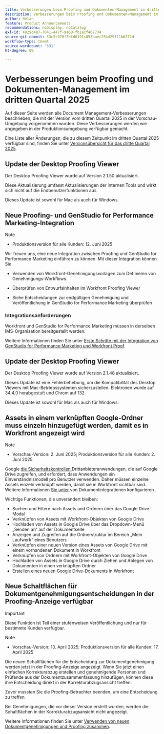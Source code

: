 ```yaml
---
title: Verbesserungen beim Proofing und Dokumenten-Management im dritten Quartal 2025
description: Verbesserungen beim Proofing und Dokumenten-Management im dritten Quartal 2025
author: Nolan
feature: Product Announcements
recommendations: noDisplay, noCatalog
exl-id: 4829d487-7041-447f-9a68-fb1acf467734
source-git-commit: 53c5c970f2bfd0191c053baec25bd29f11b6272d
workflow-type: tm+mt
source-wordcount: '531'
ht-degree: 0%

---
```


# Verbesserungen beim Proofing und Dokumenten-Management im dritten Quartal 2025

Auf dieser Seite werden alle Document Management-Verbesserungen beschrieben, die mit der Version vom dritten Quartal 2025 in der Vorschau-Umgebung vorgenommen wurden. Diese Verbesserungen werden wie angegeben in der Produktionsumgebung verfügbar gemacht.

Eine Liste aller Änderungen, die zu diesem Zeitpunkt im dritten Quartal 2025 verfügbar sind, finden Sie unter [Versionsübersicht für das dritte Quartal 2025](/help/quicksilver/product-announcements/product-releases/25-q3-release-activity/25-q3-release-overview.md).

<!--## Adobe Express and Workfront Proof integration

We are excited to announce a new integration between Adobe Express and Workfront Proof.

With this integration, you can 

* Streamline collaboration between creative, legal, and compliance teams to reduce time-to-publish while maintaining oversight  

* Conduct for deep reviews using drawing markups, annotations, and commenting with the Workfront proofing viewer 

* Meet enterprise compliance standards with electronic signatures and full audit logs 

* Require approval on any remixed files from an Express branded template  

* Map an Express template to a multi-stage review and approval workflow using advanced proof templates

Note: The integration must be enabled for your accounts by the Adobe Product Team.

For more information, see [Get started with the Adobe Express and Workfront Proof integration](/help/quicksilver/workfront-integrations-and-apps/review-and-approval-integrations/wf-proof-and-express.md).
-->

## Update der Desktop Proofing Viewer

Der Desktop Proofing Viewer wurde auf Version 2.1.50 aktualisiert.

Diese Aktualisierung umfasst Aktualisierungen der internen Tools und wirkt sich nicht auf die Endbenutzerfunktionen aus.

Dieses Update ist sowohl für Mac als auch für Windows.

## Neue Proofing- und GenStudio for Performance Marketing-Integration

>[!NOTE]
>
>* Produktionsversion für alle Kunden: 12. Juni 2025

Wir freuen uns, eine neue Integration zwischen Proofing und GenStudio for Performance Marketing einführen zu können. Mit dieser Integration können Sie

* Verwenden von Workfront-Genehmigungsvorlagen zum Definieren von Genehmigungs-Workflows

* Überprüfen von Entwurfsinhalten im Workfront Proofing Viewer

* Siehe Entscheidungen zur endgültigen Genehmigung und Veröffentlichung in GenStudio for Performance Marketing überprüfen

### Integrationsanforderungen

Workfront und GenStudio for Performance Marketing müssen in derselben IMS-Organisation bereitgestellt werden.

Weitere Informationen finden Sie unter [Erste Schritte mit der Integration von GenStudio for Performance Marketing und Workfront Proof](/help/quicksilver/workfront-integrations-and-apps/review-and-approval-integrations/wf-proof-and-genstudio.md).

## Update der Desktop Proofing Viewer

Der Desktop Proofing Viewer wurde auf Version 2.1.48 aktualisiert.

Dieses Update ist eine Fehlerbehebung, um die Kompatibilität des Desktop Viewers mit Mac-Betriebssystemen sicherzustellen. Elektronen wurde auf 34,4,0 herabgestuft und Chrom auf 132.

Dieses Update ist sowohl für Mac als auch für Windows.


## Assets in einem verknüpften Google-Ordner muss einzeln hinzugefügt werden, damit es in Workfront angezeigt wird

>[!NOTE]
>
>* Vorschau-Version: 2. Juni 2025; Produktionsversion für alle Kunden: 2. Juni 2025

Google [ die Sicherheitskontrollen ](https://workspace.google.com/blog/product-announcements/enhancing-security-controls-for-google-drive-third-party-apps) Drittanbieteranwendungen, die auf Google Drive zugreifen, und erfordert, dass Anwendungen ein Einverständnismodell pro Benutzer verwenden. Daher müssen einzelne Assets einzeln verknüpft werden, damit sie in Workfront sichtbar sind. Weitere Informationen [ Sie unter ](/help/quicksilver/administration-and-setup/configure-integrations/configure-document-integrations.md) von Dokumentintegrationen konfigurieren .

Wichtige Funktionen, die unverändert bleiben:

* Suchen und Filtern nach Assets und Ordnern über das Google Drive-Modal
* Verknüpfen von Assets mit Workfront-Objekten von Google Drive
* Hochladen von Assets in Google Drive über das Dropdown-Menü „Senden an“ auf der Dokumentseite
* Anzeigen und Zugreifen auf die Ordnerstruktur im Bereich „Mein Laufwerk“ eines Benutzers
* Verknüpfen einer neuen Version eines Assets von Google Drive mit einem vorhandenen Dokument in Workfront
* Verknüpfen von Ordnern mit Workfront-Objekten von Google Drive
* Hochladen von Assets in Google Drive durch Ziehen und Ablegen von Dokumenten in einen verknüpften Ordner
* Erstellen eines neuen Google Drive-Dokuments in Workfront


## Neue Schaltflächen für Dokumentgenehmigungsentscheidungen in der Proofing-Anzeige verfügbar

>[!IMPORTANT]
>
>Diese Funktion ist Teil einer stufenweisen Veröffentlichung und nur für bestimmte Kunden verfügbar.

>[!NOTE]
>
>* Vorschau-Version: 10. April 2025; Produktionsversion für alle Kunden: 17. April 2025

Die neuen Schaltflächen für die Entscheidung zur Dokumentgenehmigung werden jetzt in der Proofing-Anzeige angezeigt. Wenn Sie jetzt einen einfachen Korrekturabzug erstellen und genehmigende Personen und Prüfende aus der Dokumentzusammenfassung hinzufügen, können diese ihre Entscheidung direkt in der Korrekturabzugsansicht treffen.

Zuvor mussten Sie die Proofing-Betrachter beenden, um eine Entscheidung zu treffen.

Bei Genehmigungen, die vor dieser Version erstellt wurden, werden die Schaltflächen in der Korrekturabzugsansicht nicht angezeigt.

Weitere Informationen finden Sie unter [Verwenden von neuen Dokumentgenehmigungen und Proofing zusammen](/help/quicksilver/review-and-approve-work/document-reviews-and-approvals/doc-approvals-and-proofing.md).
